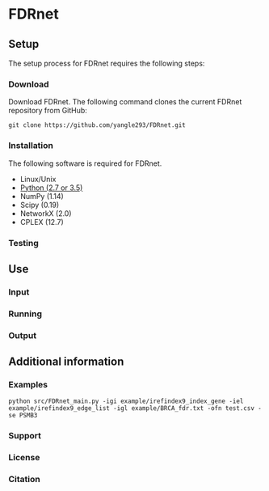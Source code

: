 # FDRnet


## Setup

The setup process for FDRnet requires the following steps:

### Download

Download FDRnet. The following command clones the current FDRnet repository from GitHub:

`git clone https://github.com/yangle293/FDRnet.git`

### Installation

The following software is required for FDRnet.

- Linux/Unix
- [Python (2.7 or 3.5)](www.python.org)
- NumPy (1.14)
- Scipy (0.19)
- NetworkX (2.0)
- CPLEX (12.7)

### Testing


## Use

### Input

### Running

### Output

## Additional information

### Examples
`python src/FDRnet_main.py -igi example/irefindex9_index_gene -iel example/irefindex9_edge_list -igl example/BRCA_fdr.txt -ofn test.csv -se PSMB3`
### Support

### License

### Citation
